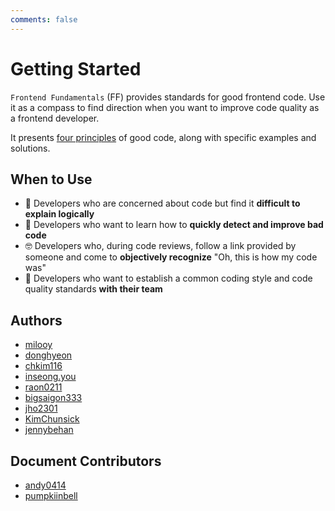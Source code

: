 ```yaml
---
comments: false
---
```


# Getting Started

`Frontend Fundamentals` (FF) provides standards for good frontend code.
Use it as a compass to find direction when you want to improve code quality as a frontend developer.

It presents [four principles](./index.md) of good code, along with specific examples and solutions.

## When to Use

- 🦨 Developers who are concerned about code but find it **difficult to explain logically**
- 👀 Developers who want to learn how to **quickly detect and improve bad code**
- 🤓 Developers who, during code reviews, follow a link provided by someone and come to **objectively recognize** "Oh, this is how my code was"
- 👥 Developers who want to establish a common coding style and code quality standards **with their team**

## Authors

- [milooy](https://github.com/milooy)
- [donghyeon](https://github.com/kimbangg)
- [chkim116](https://github.com/chkim116)
- [inseong.you](https://github.com/inseong.you)
- [raon0211](https://github.com/raon0211)
- [bigsaigon333](https://github.com/bigsaigon333)
- [jho2301](https://github.com/jho2301)
- [KimChunsick](https://github.com/KimChunsick)
- [jennybehan](https://github.com/jennybehan)

## Document Contributors

- [andy0414](https://github.com/andy0414)
- [pumpkiinbell](https://github.com/pumpkiinbell)
